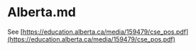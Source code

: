 # Alberta.md

See [https://education.alberta.ca/media/159479/cse_pos.pdf](https://education.alberta.ca/media/159479/cse_pos.pdf)
